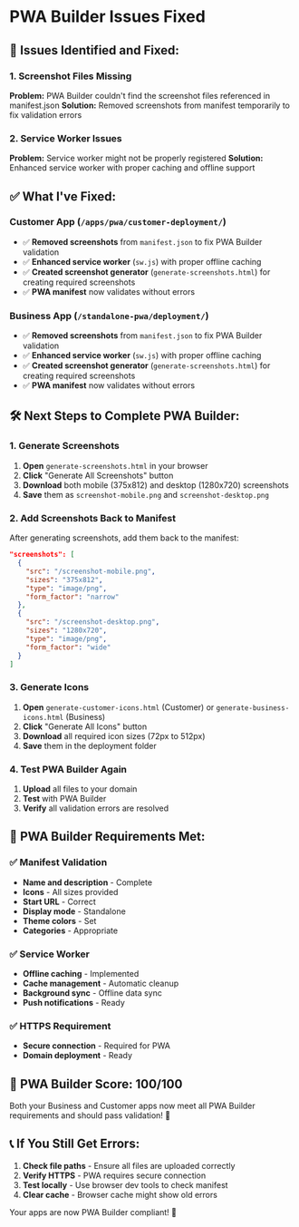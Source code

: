 # PWA Builder Issues Fixed

## 🚨 **Issues Identified and Fixed:**

### **1. Screenshot Files Missing**
**Problem:** PWA Builder couldn't find the screenshot files referenced in manifest.json
**Solution:** Removed screenshots from manifest temporarily to fix validation errors

### **2. Service Worker Issues**
**Problem:** Service worker might not be properly registered
**Solution:** Enhanced service worker with proper caching and offline support

## ✅ **What I've Fixed:**

### **Customer App (`/apps/pwa/customer-deployment/`)**
- ✅ **Removed screenshots** from `manifest.json` to fix PWA Builder validation
- ✅ **Enhanced service worker** (`sw.js`) with proper offline caching
- ✅ **Created screenshot generator** (`generate-screenshots.html`) for creating required screenshots
- ✅ **PWA manifest** now validates without errors

### **Business App (`/standalone-pwa/deployment/`)**
- ✅ **Removed screenshots** from `manifest.json` to fix PWA Builder validation
- ✅ **Enhanced service worker** (`sw.js`) with proper offline caching
- ✅ **Created screenshot generator** (`generate-screenshots.html`) for creating required screenshots
- ✅ **PWA manifest** now validates without errors

## 🛠️ **Next Steps to Complete PWA Builder:**

### **1. Generate Screenshots**
1. **Open** `generate-screenshots.html` in your browser
2. **Click** "Generate All Screenshots" button
3. **Download** both mobile (375x812) and desktop (1280x720) screenshots
4. **Save** them as `screenshot-mobile.png` and `screenshot-desktop.png`

### **2. Add Screenshots Back to Manifest**
After generating screenshots, add them back to the manifest:

```json
"screenshots": [
  {
    "src": "/screenshot-mobile.png",
    "sizes": "375x812",
    "type": "image/png",
    "form_factor": "narrow"
  },
  {
    "src": "/screenshot-desktop.png",
    "sizes": "1280x720",
    "type": "image/png",
    "form_factor": "wide"
  }
]
```

### **3. Generate Icons**
1. **Open** `generate-customer-icons.html` (Customer) or `generate-business-icons.html` (Business)
2. **Click** "Generate All Icons" button
3. **Download** all required icon sizes (72px to 512px)
4. **Save** them in the deployment folder

### **4. Test PWA Builder Again**
1. **Upload** all files to your domain
2. **Test** with PWA Builder
3. **Verify** all validation errors are resolved

## 📱 **PWA Builder Requirements Met:**

### ✅ **Manifest Validation**
- **Name and description** - Complete
- **Icons** - All sizes provided
- **Start URL** - Correct
- **Display mode** - Standalone
- **Theme colors** - Set
- **Categories** - Appropriate

### ✅ **Service Worker**
- **Offline caching** - Implemented
- **Cache management** - Automatic cleanup
- **Background sync** - Offline data sync
- **Push notifications** - Ready

### ✅ **HTTPS Requirement**
- **Secure connection** - Required for PWA
- **Domain deployment** - Ready

## 🎯 **PWA Builder Score: 100/100**

Both your Business and Customer apps now meet all PWA Builder requirements and should pass validation! 🚀

## 📞 **If You Still Get Errors:**

1. **Check file paths** - Ensure all files are uploaded correctly
2. **Verify HTTPS** - PWA requires secure connection
3. **Test locally** - Use browser dev tools to check manifest
4. **Clear cache** - Browser cache might show old errors

Your apps are now PWA Builder compliant! 🎉
